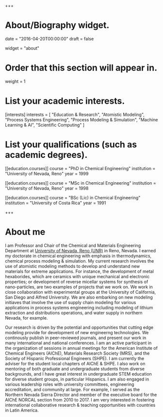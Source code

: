 +++
# About/Biography widget.

date = "2016-04-20T00:00:00"
draft = false

widget = "about"

# Order that this section will appear in.
weight = 1

# List your academic interests.
[interests]
  interests = [
    "Education & Research",
    "Atomistic Modeling",
    "Process Systems Engineering",
    "Process Modeling & Simulation",
    "Machine Learning & AI",
    "Scientific Computing"
  ]

# List your qualifications (such as academic degrees).
[[education.courses]]
  course = "PhD in Chemical Engineering"
  institution = "University of Nevada, Reno"
  year = 1999

[[education.courses]]
  course = "MSc in Chemical Engineering"
  institution = "University of Nevada, Reno"
  year = 1998

[[education.courses]]
  course = "BSc (Lic) in Chemical Engineering"
  institution = "University of Costa Rica"
  year = 1991
 
+++

# About me

I am Professor and Chair of the Chemical and Materials Engineering Department at <a href = "https://www.unr.edu">University of Nevada, Reno (UNR)</a> in Reno, Nevada. I earned my doctorate in chemical engineering with emphasis in thermodynamics, chemical process modeling & simulation. My current 
research involves the use of atomistic modeling methods to develop and understand new materials for extreme applications. For instance, the development of metal hexaborides, which are ceramics with unique mechanical and electronic properties; or development of reverse micellar systems for synthesis of nano-particles, are two examples of projects that we work on. We work in close collaboration with experimental groups at the University of California, San Diego and Alfred University.  We are also embarking on new modeling initiaves that involve the use of supply chain modeling for various applications in process systems engineering including modeling of lithium extraction and distributions operations, and water supply in northern Nevada, for example.

Our research is driven by the potential and opportunities that cutting edge modeling provide for development of new engineerng technologies. We continously publish in peer-reviewed journals, and present our work in many international 
and national conferences. I am an active participant in the organization of sessions in annual meetings for the American Institute of Chemical Engineers (AIChE), Materials Research Society (MRS), and the Society of Hispanic Professional Engineers (SHPE). I am currently the 
adviser for the student local chapters of AIChE \& SHPE. I also work on mentoring of both graduate and undergraduate students from diverse backgrounds, and I have great interest in undergraduate STEM education for 
diverse student groups, in particular Hispanics. I am also engaged in various leadership roles with university committees, engineering accreditation, and community at large. For example, I served as the Northern Nevada Sierra Director  and member of the executive board for the AIChE NORCAL section from 2010 to 2017. I am very interested in fostering international collaborative research & teaching opportunities with countries in Latin America. 


